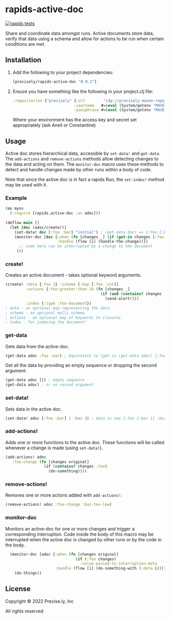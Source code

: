 # rapids-active-doc
[![rapids tests](https://github.com/precisely/rapids-active-doc/actions/workflows/tests.yml/badge.svg)](https://github.com/precisely/rapids-active-doc/actions/workflows/tests.yml)

Share and coordinate data amongst runs. Active documents store data, verify that data using a schema and allow for actions to be run when certain conditions are met.   

## Installation

1. Add the following to your project dependencies:
   ```clojure
   [precisely/rapids-active-doc "0.0.1"]
   ```
2. Ensure you have something like the following in your project.clj file:
   ```clojure
   :repositories {"precisely" {:url        "s3p://precisely-maven-repo/"
                              :username   #=(eval (System/getenv "MAVEN_REPO_AWS_ACCESS_KEY_ID"))
                              :passphrase #=(eval (System/getenv "MAVEN_REPO_AWS_ACCESS_KEY_SECRET"))}}
   ```
   Where your environment has the access key and secret set appropriately (ask Aneil or Constantine)

## Usage
Active doc stores hierarchical data, accessible by `set-data!` and `get-data`. The `add-actions` and `remove-actions` methods allow detecting changes to the data and acting on them. The `monitor-doc` macro uses these methods to detect and handle changes made by other runs within a body of code.

Note that since the active doc is in fact a rapids Run, the `set-index!` method may be used with it.

### Example
```clojure
(ns myns 
  (:require [rapids.active-doc :as adoc]))
  
(deflow main []
  (let [doc (adoc/create!)]
    (set-data! doc [:foo :bar] "initial") ; (get-data doc) => {:foo {:bar "initial"}}
    (monitor-doc [doc {:when (fn [changes _] (if (get-in changes [:foo :bar]) true))
                       :handle (flow [i] (handle-the-change))}]
      ;; code here can be interrupted by a change to the document
     )))
```
### create!
Creates an active document - takes optional keyword arguments.
```clojure
(create! :data {:foo 1} :schema [:map [:foo :int]] 
         :actions {:foo-greater-than-10 (fn [changes _] 
                                          (if (and (contains? changes :foo) (> 10 (:foo changes)))
                                            (send-alert!)))
         :index {:type :foo-document})
; data - an optional map representing the data
; schema - an optional malli schema
; actions - an optional map of keywords to closures
; index - for indexing the document"
```

### get-data
Gets data from the active-doc.
```clojure
(get-data adoc :foo :bar) ; Equivalent to (get-in (get-data adoc) [:foo :bar])
```

Get all the data by providing an empty sequence or dropping the second argument:
```clojure
(get-data adoc []) ; empty sequence
(get-data adoc) ; or no second argument
```

### set-data!
Sets data in the active doc.
```clojure
(set-data! adoc [:foo :bar] 1 :baz 3) ; data is now {:foo {:bar 1} :baz 3}
```

### add-actions!
Adds one or more functions to the active doc. These functions will be called whenever a change is made (using `set-data!`).

```clojure
(add-actions! adoc 
   :foo-change (fn [changes original] 
                 (if (contains? changes :foo)
                   (do-something))))
```

### remove-actions!
Removes one or more actions added with `add-actions!`:
```clojure
(remove-actions! adoc :foo-change :baz-too-low)
```

### monitor-doc
Monitors an active-doc for one or more changes and trigger a corresponding interruption. Code inside the body of this macro may be interrupted when the active doc is changed by other runs or by the code in the body.

```clojure
  (monitor-doc [adoc {:when (fn [changes original] 
                               (if (:foo changes) 
                                 :value-passed-to-interruption-data
                      :handle (flow [i] (do-something-with (:data i)))}]
    (do-things))
```

## License

Copyright © 2022 Precise.ly, Inc

All rights reserved
